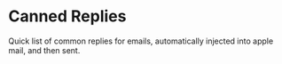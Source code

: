 # Canned Replies

Quick list of common replies for emails, automatically injected into apple mail, and then sent.